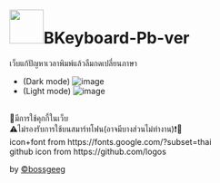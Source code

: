 # <img src="https://github.com/Tbcsos/Bkeyboard-Full/blob/main/image/Logo.png" style="width:60px;" >BKeyboard-Pb-ver
เว็บแก้ปัญหาเวลาพิมพ์แล้วลืมกดเปลี่ยนภาษา
+ (Dark mode)
![image](https://user-images.githubusercontent.com/85185684/145448294-dd817edf-c71d-4d6f-a30a-da9cdbb22842.png)
+ (Light mode)
![image](https://user-images.githubusercontent.com/85185684/145448329-894c61b9-d855-4c6e-a462-addd60590f52.png)
 <br>
🍪มีการใช้คุกกี้ในเว็บ <br>
⚠️ไม่รองรับการใช้บนสมาร์ทโฟน(อาจมีบางส่วนไม่ทำงาน)❗📱<br>
icon+font from https://fonts.google.com/?subset=thai <br>
github icon from https://github.com/logos <br>

by [©bossgeeg](mailto:bossgeeg123456@gmail.com)
